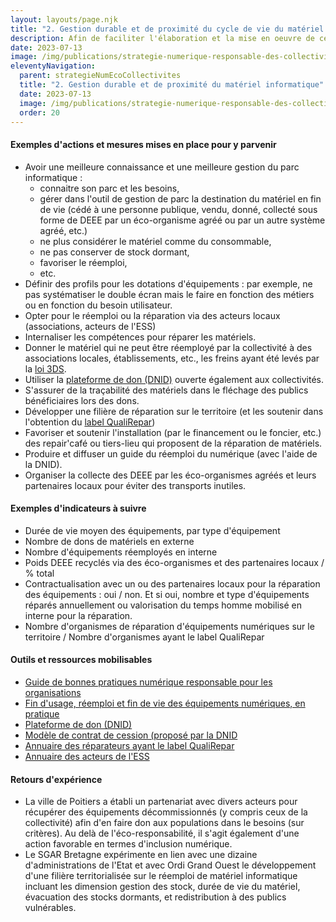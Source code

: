 ```yaml
---
layout: layouts/page.njk
title: "2. Gestion durable et de proximité du cycle de vie du matériel informatique"
description: Afin de faciliter l'élaboration et la mise en oeuvre de ces nouvelles obligation par les collectivités concernées, la Mission interministérielle numérique responsable a travaillé avec le réseau des Interconnectés, dans le cadre du programme Transformation numérique des territoires à une traduction opérationnelle des nouvelles obligations fixées par ce décret.
date: 2023-07-13
image: /img/publications/strategie-numerique-responsable-des-collectivites/strategie-numerique-responsable-collectivites.webp
eleventyNavigation:
  parent: strategieNumEcoCollectivites
  title: "2. Gestion durable et de proximité du matériel informatique"
  date: 2023-07-13
  image: /img/publications/strategie-numerique-responsable-des-collectivites/strategie-numerique-responsable-collectivites.webp
  order: 20
---
```


#### Exemples d'actions et mesures mises en place pour y parvenir

- Avoir une meilleure connaissance et une meilleure gestion du parc informatique :
    - connaitre son parc et les besoins,
    - gérer dans l'outil de gestion de parc la destination du matériel en fin de vie (cédé à une personne publique, vendu, donné, collecté sous forme de DEEE par un éco-organisme agréé ou par un autre système agréé, etc.)
    - ne plus considérer le matériel comme du consommable,
    - ne pas conserver de stock dormant,
    - favoriser le réemploi,
    - etc.
- Définir des profils pour les dotations d'équipements : par exemple, ne pas systématiser le double écran mais le faire en fonction des métiers ou en fonction du besoin utilisateur.
- Opter pour le réemploi ou la réparation via des acteurs locaux (associations, acteurs de l'ESS)
- Internaliser les compétences pour réparer les matériels.
- Donner le matériel qui ne peut être réemployé par la collectivité à des associations locales, établissements, etc., les freins ayant été levés par la [loi 3DS](https://ecoresponsable.numerique.gouv.fr/posts/loi3ds-dons-informatiques/).
- Utiliser la [plateforme de don (DNID)](https://dons.encheres-domaine.gouv.fr/) ouverte également aux collectivités.
- S'assurer de la traçabilité des matériels dans le fléchage des publics bénéficiaires lors des dons.
- Développer une filière de réparation sur le territoire (et les soutenir dans l'obtention du [label QualiRepar](https://www.label-qualirepar.fr/))
- Favoriser et soutenir l'installation (par le financement ou le foncier, etc.) des repair'café ou tiers-lieu qui proposent de la réparation de matériels.
- Produire et diffuser un guide du réemploi du numérique (avec l'aide de la DNID).
- Organiser la collecte des DEEE par les éco-organismes agréés et leurs partenaires locaux pour éviter des transports inutiles.

#### Exemples d'indicateurs à suivre

- Durée de vie moyen des équipements, par type d'équipement
- Nombre de dons de matériels en externe
- Nombre d'équipements réemployés en interne
- Poids DEEE recyclés via des éco-organismes et des partenaires locaux / % total
- Contractualisation avec un ou des partenaires locaux pour la réparation des équipements : oui / non. Et si oui, nombre et type d'équipements réparés annuellement ou valorisation du temps homme mobilisé en interne pour la réparation.
- Nombre d'organismes de réparation d'équipements numériques sur le territoire / Nombre d'organismes ayant le label QualiRepar

#### Outils et ressources mobilisables

- [Guide de bonnes pratiques numérique responsable pour les organisations](https://ecoresponsable.numerique.gouv.fr/publications/bonnes-pratiques/)
- [Fin d'usage, réemploi et fin de vie des équipements numériques, en pratique](https://ecoresponsable.numerique.gouv.fr/publications/fin-usage/)
- [Plateforme de don (DNID)](https://dons.encheres-domaine.gouv.fr/)
- [Modèle de contrat de cession (proposé par la DNID](https://dons.encheres-domaine.gouv.fr/documents-telechargeables)
- [Annuaire des réparateurs ayant le label QualiRepar](https://www.label-qualirepar.fr/annuaires/)
- [Annuaire des acteurs de l'ESS](https://carteco-ess.org/)

#### Retours d'expérience

- La ville de Poitiers a établi un partenariat avec divers acteurs pour récupérer des équipements décommissionnés (y compris ceux de la collectivité) afin d'en faire don aux populations dans le besoins (sur critères). Au delà de l'éco-responsabilité, il s'agit également d'une action favorable en termes d'inclusion numérique.
- Le SGAR Bretagne expérimente en lien avec une dizaine d'administrations de l'Etat et avec Ordi Grand Ouest le développement d'une filière territorialisée sur le réemploi de matériel informatique incluant les dimension gestion des stock, durée de vie du matériel, évacuation des stocks dormants, et redistribution à des publics vulnérables.
